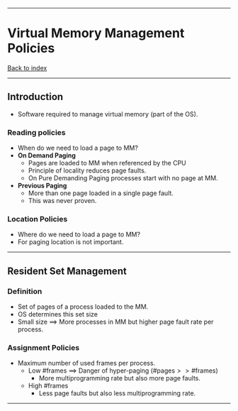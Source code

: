 
---
# Virtual Memory Management Policies

[Back to index](../index.md)

---
## Introduction
- Software required to manage virtual memory (part of the OS).
### Reading policies
- When do we need to load a page to MM?
- **On Demand Paging**
	- Pages are loaded to MM when referenced by the CPU
	- Principle of locality reduces page faults.
	- On Pure Demanding Paging processes start with no page at MM.
- **Previous Paging**
	- More than one page loaded in a single page fault.
	- This was never proven.
### Location Policies
- Where do we need to load a page to MM?
- For paging location is not important.

---
## Resident Set Management
### Definition
- Set of pages of a process loaded to the MM.
- OS determines this set size
- Small size $\implies$ More processes in MM but higher page fault rate per process.
### Assignment Policies
- Maximum number of used frames per process.
	- Low $\text{\#frames}$ $\implies$ Danger of hyper-paging ($\text{\#pages} >> \text{\#frames}$) 
		- More multiprogramming rate but also more page faults.
	- High $\text{\#frames}$
		- Less page faults but also less multiprogramming rate.
---